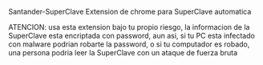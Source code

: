 Santander-SuperClave
Extension de chrome para SuperClave automatica

ATENCION: usa esta extension bajo tu propio riesgo, la informacion de la SuperClave esta encriptada con password, aun asi, si tu PC esta infectado con malware podrian robarte la password, o si tu computador es robado, una persona podria leer la SuperClave con un ataque de fuerza bruta